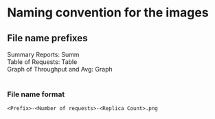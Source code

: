 # Naming convention for the images

## File name prefixes <br />
Summary Reports: Summ <br />
Table of Requests: Table <br />
Graph of Throughput and Avg: Graph <br />
<br />

### File name format <br />
`<Prefix>-<Number of requests>-<Replica Count>.png`



